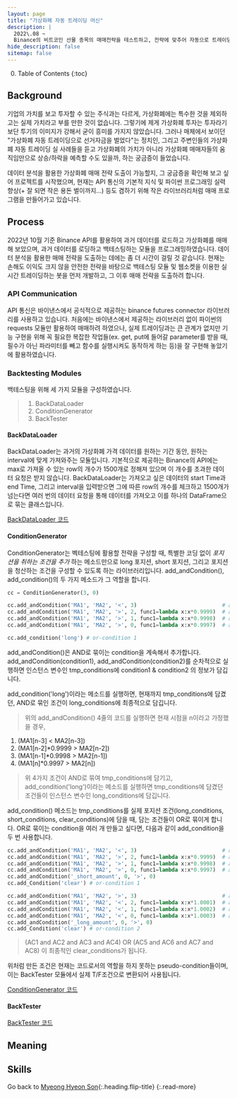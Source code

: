 ```yaml
---
layout: page
title: "가상화폐 자동 트레이딩 머신"
description: |
  2022\.08 ~  
  Binance의 비트코인 선물 종목의 매매전략을 테스트하고, 전략에 맞추어 자동으로 트레이딩하는 봇을 만드는 개인 프로젝트입니다.
hide_description: false
sitemap: false
---
```


0. Table of Contents
{:toc}


## Background

기업의 가치를 보고 투자할 수 있는 주식과는 다르게, 가상화폐에는 특수한 것을 제외하고는 실제 가치라고 부를 만한 것이 없습니다. 그렇기에 제게 가상화폐 투자는 투자라기보단 투기의 이미지가 강해서 굳이 흥미를 가지지 않았습니다. 그러나 매체에서 보이던 "가상화폐 자동 트레이딩으로 선거자금을 벌었다"는 정치인, 그리고 주변인들의 가상화폐 자동 트레이딩 실 사례들을 듣고 가상화폐의 가치가 아니라 가상화폐 매매자들의 움직임만으로 상승/하락을 예측할 수도 있을까, 하는 궁금증이 들었습니다.

데이터 분석을 활용한 가상화폐 매매 전략 도출이 가능할지, 그 궁금증을 확인해 보고 싶어 프로젝트를 시작했으며, 현재는 API 통신의 기본적 지식 및 파이썬 프로그래밍 실력 향상(+ 잘 되면 작은 용돈 벌이까지...) 등도 겸하기 위해 작은 라이브러리처럼 매매 프로그램을 만들어가고 있습니다.


## Process

2022년 10월 기준 Binance API를 활용하여 과거 데이터를 로드하고 가상화폐를 매매해 보았으며, 과거 데이터를 로딩하고 백테스팅하는 모듈을 프로그래밍하였습니다. 데이터 분석을 활용한 매매 전략을 도출하는 데에는 좀 더 시간이 걸릴 것 같습니다. 현재는 손해도 이익도 크지 않을 안전한 전략을 바탕으로 백테스팅 모듈 및 웹소켓을 이용한 실시간 트레이딩하는 봇을 먼저 개발하고, 그 이후 매매 전략을 도출하려 합니다.


### API Communication

API 통신은 바이낸스에서 공식적으로 제공하는 binance futures connector 라이브러리를 사용하고 있습니다. 처음에는 바이낸스에서 제공하는 라이브러리 없이 파이썬의 requests 모듈만 활용하여 매매하려 하였으나, 실제 트레이딩과는 큰 관계가 없지만 기능 구현을 위해 꼭 필요한 복잡한 작업들(ex. get, put에 들어갈 parameter를 받을 때, 필수가 아닌 파라미터를 빼고 함수를 실행시켜도 동작하게 하는 등)을 잘 구현해 놓았기에 활용하였습니다.


### Backtesting Modules

백테스팅을 위해 세 가지 모듈을 구성하였습니다.

> 1. BackDataLoader
> 2. ConditionGenerator
> 3. BackTester

####  BackDataLoader

BackDataLoader는 과거의 가상화폐 가격 데이터를 원하는 기간 동안, 원하는 interval에 맞게 가져와주는 모듈입니다. 기본적으로 제공하는 Binance의 API에는 max로 가져올 수 있는 row의 개수가 1500개로 정해져 있으며 이 개수를 초과한 데이터 요청은 받지 않습니다. BackDataLoader는 가져오고 싶은 데이터의 start Time과 end Time, 그리고 interval을 입력받으면 그에 따른 row의 개수를 체크하고 1500개가 넘는다면 여러 번의 데이터 요청을 통해 데이터를 가져오고 이를 하나의 DataFrame으로 묶는 클래스입니다.

[BackDataLoader 코드](https://github.com/menmenmeng/TIL/blob/main/AutoTrader/BinanceTrader/backTester/BackDataLoader.py)


####  ConditionGenerator

ConditionGenerator는 벡테스팅에 활용할 전략을 구성할 때, 특별한 코딩 없이 _포지션을 취하는 조건을 추가_ 하는 메소드만으로 long 포지션, short 포지션, 그리고 포지션을 청산하는 조건을 구성할 수 있도록 하는 라이브러리입니다. add_andCondition(), add_condition()의 두 가지 메소드가 그 역할을 합니다.

~~~python
cc = ConditionGenerator(3, 0)

cc.add_andCondition('MA1', 'MA2', '<', 3)                           # and-condition 1
cc.add_andCondition('MA1', 'MA2', '>', 2, func1=lambda x:x*0.9999)  # and-condition 2
cc.add_andCondition('MA1', 'MA2', '>', 1, func1=lambda x:x*0.9998)  # and-condition 3
cc.add_andCondition('MA1', 'MA2', '>', 0, func1=lambda x:x*0.9997)  # and-condition 4

cc.add_condition('long') # or-condition 1
~~~

add_andCondition()은 AND로 묶이는 condition을 계속해서 추가합니다. add_andCondition(condition1), add_andCondition(condition2)를 순차적으로 실행하면 인스턴스 변수인 tmp_conditions에 condition1 & condition2 의 정보가 담깁니다.

add_condition('long')이라는 메소드를 실행하면, 현재까지 tmp_conditions에 담겼던, AND로 묶인 조건이 long_conditions에 최종적으로 담깁니다. 

> 위의 add_andCondition() 4줄의 코드를 실행하면 현재 시점을 n이라고 가정했을 경우,  
  1. (MA1[n-3] < MA2[n-3]) 
  2. (MA1[n-2]*0.9999 > MA2[n-2]) 
  3. (MA1[n-1]*0.9998 > MA2[n-1]) 
  4. (MA1[n]*0.9997 > MA2[n])
> 위 4가지 조건이 AND로 묶여 tmp_conditions에 담기고,
  add_condition('long')이라는 메소드를 실행하면 tmp_conditions에 담겼던 조건들이
  인스턴스 변수인 long_conditions에 담깁니다.

add_condition() 메소드는 tmp_conditions를 실제 포지션 조건(long_conditions, short_conditions, clear_conditions)에 담을 때, 담는 조건들이 OR로 묶이게 합니다. OR로 묶이는 condition을 여러 개 만들고 싶다면, 다음과 같이 add_condition을 두 번 사용합니다.

~~~python
cc.add_andCondition('MA1', 'MA2', '<', 3)                           # and-condition 1 (AC1)
cc.add_andCondition('MA1', 'MA2', '>', 2, func1=lambda x:x*0.9999)  # and-condition 2 (AC2)
cc.add_andCondition('MA1', 'MA2', '>', 1, func1=lambda x:x*0.9998)  # and-condition 3 (AC3)
cc.add_andCondition('MA1', 'MA2', '>', 0, func1=lambda x:x*0.9997)  # and-condition 4 (AC4)
cc.add_andCondition('_short_amount', 0, '>', 0)
cc.add_Condition('clear') # or-condition 1

cc.add_andCondition('MA1', 'MA2', '>', 3)                           # and-condition 5 (AC5)
cc.add_andCondition('MA1', 'MA2', '<', 2, func1=lambda x:x*1.0001)  # and-condition 6 (AC6)
cc.add_andCondition('MA1', 'MA2', '<', 1, func1=lambda x:x*1.0002)  # and-condition 7 (AC7)
cc.add_andCondition('MA1', 'MA2', '<', 0, func1=lambda x:x*1.0003)  # and-condition 8 (AC8)
cc.add_andCondition('_long_amount', 0, '>', 0)
cc.add_Condition('clear') # or-condition 2
~~~

> (AC1 and AC2 and AC3 and AC4) OR (AC5 and AC6 and AC7 and AC8) 이 최종적인 clear_conditions가 됩니다.

위처럼 만든 조건은 현재는 코드로서의 역할을 하지 못하는 pseudo-condition들이며, 이는 BackTester 모듈에서 실제 T/F조건으로 변환되어 사용됩니다.

[ConditionGenerator 코드](https://github.com/menmenmeng/TIL/blob/main/AutoTrader/BinanceTrader/conditionGenerator/ConditionGenerator.py)


####  BackTester



[BackTester 코드](https://github.com/menmenmeng/TIL/blob/main/AutoTrader/BinanceTrader/backTester/BackTester.py)



## Meaning


## Skills


Go back to [Myeong Hyeon Son](/about/){:.heading.flip-title}
{:.read-more}